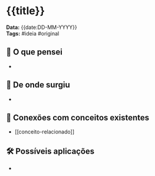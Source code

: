 # {{title}}

**Data:** {{date:DD-MM-YYYY}}  
**Tags:** #ideia #original  

## 💭 O que pensei
- 

## 📌 De onde surgiu
- 

## 🧠 Conexões com conceitos existentes
- [[conceito-relacionado]]

## 🛠️ Possíveis aplicações
- 

